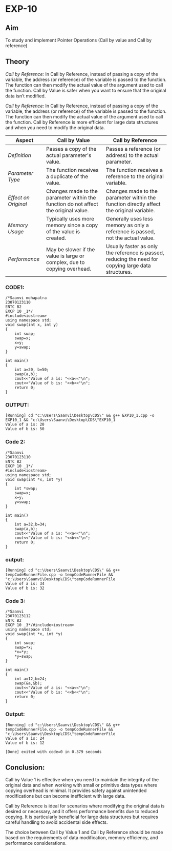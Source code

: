 # EXP-10
## Aim
To study and implement Pointer Operations (Call by value and Call by reference)
## Theory
*Call by Reference:* In Call by Reference, instead of passing a copy of the variable, the address (or reference) of the variable is passed to the function. The function can then modify the actual value of the argument used to call the function. Call by Value is safer when you want to ensure that the original data isn’t modified.

*Call by Reference:* In Call by Reference, instead of passing a copy of the variable, the address (or reference) of the variable is passed to the function. The function can then modify the actual value of the argument used to call the function. Call by Reference is more efficient for large data structures and when you need to modify the original data.

| Aspect                  | Call by Value                                  | Call by Reference                            |
|-------------------------|------------------------------------------------|----------------------------------------------|
| *Definition*          | Passes a copy of the actual parameter's value. | Passes a reference (or address) to the actual parameter. |
| *Parameter Type*      | The function receives a duplicate of the value. | The function receives a reference to the original variable. |
| *Effect on Original*  | Changes made to the parameter within the function do not affect the original value. | Changes made to the parameter within the function directly affect the original variable. |
| *Memory Usage*        | Typically uses more memory since a copy of the value is created. | Generally uses less memory as only a reference is passed, not the actual value. |
| *Performance*         | May be slower if the value is large or complex, due to copying overhead. | Usually faster as only the reference is passed, reducing the need for copying large data structures. |


### CODE1:
```
/*Saanvi mohapatra
23070123110
ENTC B2
EXCP 10 _1*/
#include<iostream> 
using namespace std; 
void swap(int x, int y) 
{
    int swap;
    swap=x;
    x=y;
    y=swap;
}

int main() 
{
    int a=20, b=50;
    swap(a,b);
    cout<<"Value of a is: "<<a<<"\n";
    cout<<"Value of b is: "<<b<<"\n";
    return 0;
}
```
### OUTPUT:
```
[Running] cd "c:\Users\Saanvi\Desktop\CDS\" && g++ EXP10_1.cpp -o EXP10_1 && "c:\Users\Saanvi\Desktop\CDS\"EXP10_1
Value of a is: 20
Value of b is: 50
```
### Code 2:
```
/*Saanvi
23070123110
ENTC B2
EXCP 10 _1*/
#include<iostream> 
using namespace std; 
void swap(int *x, int *y) 
{
    int *swap;
    swap=x;
    x=y;
    y=swap;
}

int main() 
{
    int a=32,b=34;
    swap(a,b);
    cout<<"Value of a is: "<<a<<"\n";
    cout<<"Value of b is: "<<b<<"\n";
    return 0;
}
```
### output:
```
[Running] cd "c:\Users\Saanvi\Desktop\CDS\" && g++ tempCodeRunnerFile.cpp -o tempCodeRunnerFile && "c:\Users\Saanvi\Desktop\CDS\"tempCodeRunnerFile
Value of a is: 34
Value of b is: 32
```
### Code 3:

```
/*Saanvi
23070123112
ENTC B2
EXCP 10 _3*/#include<iostream> 
using namespace std; 
void swap(int *x, int *y) 
{
    int swap;
    swap=*x;
    *x=*y;
    *y=swap;
}

int main() 
{
    int a=12,b=24;
    swap(&a,&b);
    cout<<"Value of a is: "<<a<<"\n";
    cout<<"Value of b is: "<<b<<"\n";
    return 0;
}
```
### Output:
```
[Running] cd "c:\Users\Saanvi\Desktop\CDS\" && g++ tempCodeRunnerFile.cpp -o tempCodeRunnerFile && "c:\Users\Saanvi\Desktop\CDS\"tempCodeRunnerFile
Value of a is: 24
Value of b is: 12

[Done] exited with code=0 in 0.379 seconds
```
## Conclusion:

Call by Value 1 is effective when you need to maintain the integrity of the original data and when working with small or primitive data types where copying overhead is minimal. It provides safety against unintended modifications but can become inefficient with large data.

Call by Reference is ideal for scenarios where modifying the original data is desired or necessary, and it offers performance benefits due to reduced copying. It is particularly beneficial for large data structures but requires careful handling to avoid accidental side effects.

The choice between Call by Value 1 and Call by Reference should be made based on the requirements of data modification, memory efficiency, and performance considerations.
